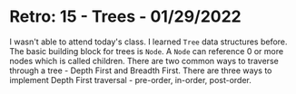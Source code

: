 # Retro: 15 - Trees - 01/29/2022

I wasn't able to attend today's class. I learned `Tree` data structures before. The basic building block for trees is `Node`. A `Node` can reference 0 or more nodes which is called children. There are two common ways to traverse through a tree - Depth First and Breadth First. There are three ways to implement Depth First traversal - pre-order, in-order, post-order.
